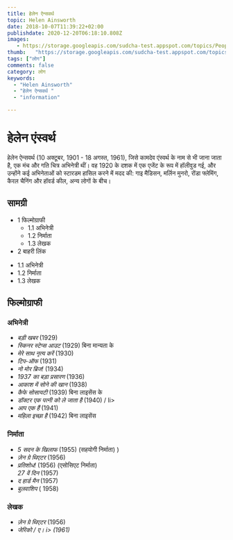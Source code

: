 ```yaml
---
title: हेलेन ऐन्सवर्थ 
topic: Helen Ainsworth
date: 2018-10-07T11:39:22+02:00
publishdate: 2020-12-20T06:18:10.808Z
images: 
   - https://storage.googleapis.com/sudcha-test.appspot.com/topics/People/helen_ainsworth/1.jpeg
thumb:   "https://storage.googleapis.com/sudcha-test.appspot.com/topics/People/helen_ainsworth/thumb.jpeg"
tags: ["लोग"]
comments: false
category: लोग
keywords: 
  - "Helen Ainsworth"
  - "हेलेन ऐन्सवर्थ "
  - "information"

---
```

<h1> हेलेन एंस्वर्थ </h1> <p> </p> <p> हेलेन ऐन्सवर्थ (10 अक्टूबर, 1901 - 18 अगस्त, 1961), जिसे कामदेव एंस्वर्थ के नाम से भी जाना जाता है, एक मंच और गति चित्र अभिनेत्री थीं। वह 1920 के दशक में एक एजेंट के रूप में हॉलीवुड गई, और उन्होंने कई अभिनेताओं को स्टारडम हासिल करने में मदद की: गाइ मैडिसन, मर्लिन मुनरो, रोंडा फ्लेमिंग, कैरल चैनिंग और हॉवर्ड कील, अन्य लोगों के बीच। </h> <h2> सामग्री </h2 > <ul> <li> 1 फिल्मोग्राफी <ul> <li> 1.1 अभिनेत्री </li> <li> 1.2 निर्माता </li> <li> 1.3 लेखक </li> </ul> </li> <li> 2 बाहरी लिंक </li> </ul> <ul> <li> 1.1 अभिनेत्री </li> <li> 1.2 निर्माता </li> <li> 1.3 लेखक </li> </ul> <h2> फिल्मोग्राफी </h2> <h3> अभिनेत्री </h3> <ul> <li> <i> बड़ी खबर </i> (1929) </li> <li> <i> स्किनर स्टेप्स आउट </i> (1929) बिना मान्यता के </li> <li> <i> मेरे साथ नृत्य करें </i> (1930) </li> <li> <i> टिप-ऑफ </i> (1931) </li> <li> <i > नो मोर ब्रिज! </I> (1934) </li> <li> <i> 1937 का बड़ा प्रसारण </i> (1936) </li> <li> <i> आकाश में सोने की खान </i> (1938) </li> <li> <i> कैफे सोसायटी </i> (1939) बिना लाइसेंस के </li> <li> <i> डॉक्टर एक पत्नी को ले जाता है </i> (1940) / li> <li> <i> आप एक हैं </i> (1941) </li> <li> <i> महिला इच्छा है </i> (1942) बिना लाइसेंस </li> </ul > <h3> निर्माता </h3> <ul> <li> <i> 5 सदन के खिलाफ </i> (1955) (सहयोगी निर्माता) ) </li> <li> <i> ज़ेन ग्रे थिएटर </i> (1956) </li> <li> <i> प्रतिशोध! </i> (1956) (एसोसिएट निर्माता) </li> <li! > <i> 27 वें दिन </i> (1957) </li> <li> <i> द हार्ड मैन </i> (1957) </li> <li> <i> बुलवाशिप </i> ( 1958) </li> </ul> <h3> लेखक </h3> <ul> <li> <i> ज़ेन ग्रे थिएटर </i> (1956) </li> <li> <i> जेरिको / ए। i> (1961) </li> </ul> 